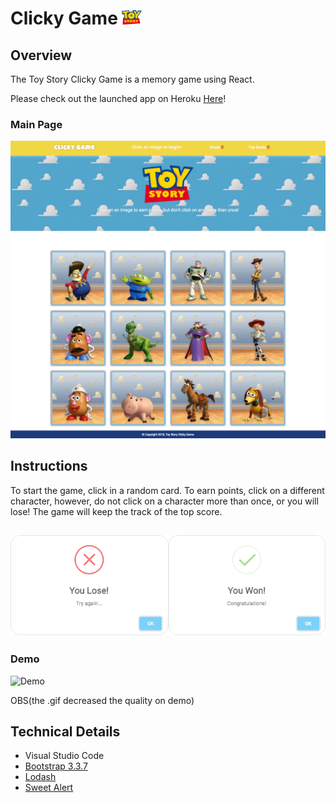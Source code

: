 # Clicky Game <img src="src/images/logo.png" width="32">

## Overview 
The Toy Story Clicky Game is a memory game using React.

Please check out the launched app on Heroku [Here](https://infinite-reef-53648.herokuapp.com/)!

### Main Page 
![mainPage](src/images/mainPage.png)

## Instructions

To start the game, click in a random card. To earn points, click on a different character, however, do not click on a character more than once, or you will lose! 
The game will keep the track of the top score.

![Alerts](src/images/alert.png)
---
### Demo
![Demo](src/images/demo.gif)

OBS(the .gif decreased the quality on demo)



## Technical Details 

* Visual Studio Code
* [Bootstrap 3.3.7](https://getbootstrap.com/docs/3.3/)
* [Lodash](https://lodash.com/) 
* [Sweet Alert](https://sweetalert.js.org/guides/)